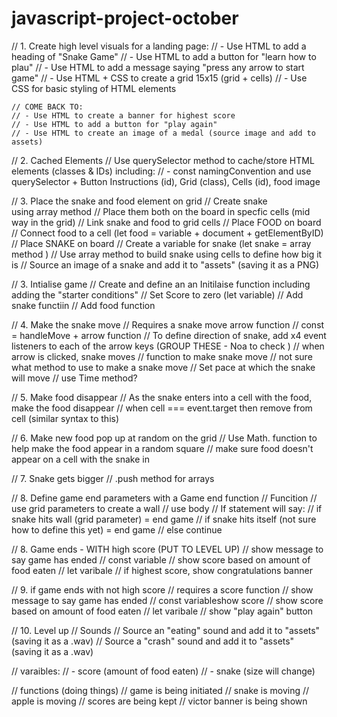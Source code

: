# javascript-project-october


// 1. Create high level visuals for a landing page:
    // - Use HTML to add a heading of "Snake Game"
    // - Use HTML to add a button for "learn how to plau"
    // - Use HTML to add a message saying "press any arrow to start game"
    // - Use HTML + CSS to create a grid 15x15 (grid + cells)
    // - Use CSS for basic styling of HTML elements

    // COME BACK TO:
    // - Use HTML to create a banner for highest score 
    // - Use HTML to add a button for "play again"
    // - Use HTML to create an image of a medal (source image and add to assets)

// 2. Cached Elements
    // Use querySelector method to cache/store HTML elements (classes & IDs) including:
        // - const namingConvention and use querySelector + Button Instructions (id), Grid (class), Cells (id), food image

// 3. Place the snake and food element on grid
    // Create snake  
        using array method
    // Place them both on the board in specfic cells (mid way in the grid)
      // Link snake and food to grid cells 
    // Place FOOD on board
        // Connect food to a cell (let food = variable + document + getElementByID)
    // Place SNAKE on board 
        // Create a variable for snake (let snake = array method  )
        // Use array method to build snake using cells to define how big it is
        // Source an image of a snake and add it to "assets" (saving it as a PNG)
    
// 3. Intialise game
    // Create and define an an Initilaise function including adding the "starter conditions"
         // Set Score to zero (let variable)
         // Add snake functiin
         // Add food function

// 4. Make the snake move
    // Requires a snake move arrow function
        // const = handleMove + arrow function 
    // To define direction of snake, add x4 event listeners to each of the arrow keys (GROUP THESE - Noa to check )
        // when arrow is clicked, snake moves
    // function to make snake move
        // not sure what method to use to make a snake move 
    // Set pace at which the snake will move 
        // use Time method?


// 5. Make food disappear
    //  As the snake enters into a cell with the food, make the food disappear 
        // when cell === event.target then remove from cell (similar syntax to this)

// 6. Make new food pop up at random on the grid 
    // Use Math. function to help make the food appear in a random square
    // make sure food doesn't appear on a cell with the snake in 

// 7. Snake gets bigger
        // .push method for arrays


// 8. Define game end parameters with a Game end function
    // Funcition
        // use grid parameters to create a wall
        // use body
    // If statement will say:
        // if snake hits wall (grid parameter) =  end game
        // if snake hits itself (not sure how to define this yet) = end game
        // else continue

// 8. Game ends - WITH high score (PUT TO LEVEL UP)
        // show message to say game has ended 
            // const variable
        // show score based on amount of food eaten 
            // let varibale
        // if highest score, show congratulations banner 

// 9. if game ends with not high score
    // requires a score function 
    // show message to say game has ended 
            // const variableshow score
    // show score based on amount of food eaten 
            // let varibale
    // show "play again" button 

// 10. Level up
     // Sounds
         // Source an "eating" sound and add it to "assets" (saving it as a .wav)
         // Source a "crash" sound and add it to "assets" (saving it as a .wav)



// varaibles:
// - score (amount of food eaten)
// - snake (size will change)


// functions (doing things)
    // game is being initiated
    // snake is moving 
    // apple is moving 
    // scores are being kept
    // victor banner is being shown
